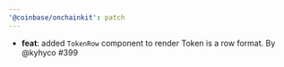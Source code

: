```yaml
---
'@coinbase/onchainkit': patch
---
```


- **feat**: added `TokenRow` component to render Token is a row format. By @kyhyco #399
